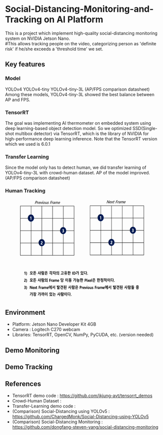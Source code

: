 # Social-Distancing-Monitoring-and-Tracking on AI Platform
This is a project which implement high-quality social-distancing monitoring system on NVIDIA Jetson Nano.  
#This allows tracking people on the video, categorizing person as 'definite risk' if he/she exceeds a 'threshold time' we set.

## Key features
### Model
YOLOv4
YOLOv4-tiny
YOLOv4-tiny-3L
(AP/FPS comparison datasheet)
Among these models, YOLOv4-tiny-3L showed the best balance between AP and FPS.
### TensorRT
The goal was implementing AI thermometer on embedded system using deep learning-based object detection model. So we optimized SSD(Single-shot multibox detector) via TensorRT, which is the library of NVIDIA for high-performance deep learning inference. Note that the TensorRT version which we used is 6.0.1
### Transfer Learning
Since the model only has to detect human, we did transfer learning of YOLOv4-tiny-3L with crowd-human dataset.
AP of the model improved.
(AP/FPS comparison datasheet)
### Human Tracking
<img src="demo/tracking.gif" width="640" height="324px"></img><br/>

## Environment
* Platform: Jetson Nano Developer Kit 4GB
* Camera : Logitech C270 webcam
* Libraries: TensorRT, OpenCV, NumPy, PyCUDA, etc. (version needed)

## Demo Monitoring


## Demo Tracking


## References
* TensorRT demo code : https://github.com/jkjung-avt/tensorrt_demos
* Crowd-Human Dataset : 
* Transfer-Learning demo code : 
* (Comparison) Social-Distancing using YOLOv5 : https://github.com/ChargedMonk/Social-Distancing-using-YOLOv5
* (Comparison) Social-Distancing Monitoring :  https://github.com/dongfang-steven-yang/social-distancing-monitoring
